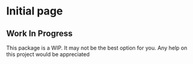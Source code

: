 # Initial page

## Work In Progress

This package is a WIP. It may not be the best option for you. Any help on this project would be appreciated



